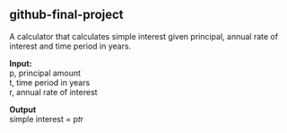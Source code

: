 ## github-final-project

A calculator that calculates simple interest given principal, annual rate of interest and time period in years.

<b>Input:</b><br/>
   p, principal amount <br/>
   t, time period in years <br/>
   r, annual rate of interest <br/>

**Output** <br/>
   simple interest = p*t*r
